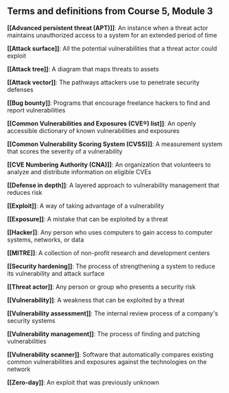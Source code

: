 ## **Terms and definitions from Course 5, Module 3**

**[[Advanced persistent threat (APT)]]**: An instance when a threat actor maintains unauthorized access to a system for an extended period of time

**[[Attack surface]]**: All the potential vulnerabilities that a threat actor could exploit

**[[Attack tree]]**: A diagram that maps threats to assets

**[[Attack vector]]**: The pathways attackers use to penetrate security defenses

**[[Bug bounty]]**: Programs that encourage freelance hackers to find and report vulnerabilities

**[[Common Vulnerabilities and Exposures (CVE®) list]]**: An openly accessible dictionary of known vulnerabilities and exposures

**[[Common Vulnerability Scoring System (CVSS)]]**: A measurement system that scores the severity of a vulnerability

**[[CVE Numbering Authority (CNA)]]**: An organization that volunteers to analyze and distribute information on eligible CVEs

**[[Defense in depth]]**: A layered approach to vulnerability management that reduces risk

**[[Exploit]]**: A way of taking advantage of a vulnerability

**[[Exposure]]**: A mistake that can be exploited by a threat

**[[Hacker]]**: Any person who uses computers to gain access to computer systems, networks, or data

**[[MITRE]]**: A collection of non-profit research and development centers

**[[Security hardening]]**: The process of strengthening a system to reduce its vulnerability and attack surface

**[[Threat actor]]**: Any person or group who presents a security risk

**[[Vulnerability]]**: A weakness that can be exploited by a threat

**[[Vulnerability assessment]]**: The internal review process of a company's security systems

**[[Vulnerability management]]**: The process of finding and patching vulnerabilities

**[[Vulnerability scanner]]**: Software that automatically compares existing common vulnerabilities and exposures against the technologies on the network

**[[Zero-day]]**: An exploit that was previously unknown